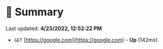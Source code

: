 # 📖 Summary
Last updated: **4/23/2022, 12:52:22 PM**

- `GET` [https://google.com](https://google.com) - **Up** (142ms)
